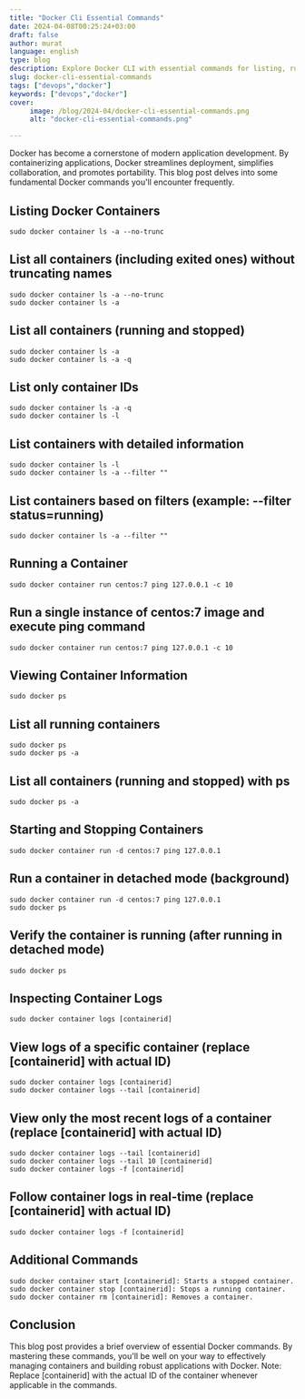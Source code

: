 ```yaml
---
title: "Docker Cli Essential Commands"
date: 2024-04-08T00:25:24+03:00
draft: false
author: murat
language: english
type: blog
description: Explore Docker CLI with essential commands for listing, running, inspecting, and managing containers.
slug: docker-cli-essential-commands
tags: ["devops","docker"]
keywords: ["devops","docker"]
cover:
     image: /blog/2024-04/docker-cli-essential-commands.png
     alt: "docker-cli-essential-commands.png"

---
```


Docker has become a cornerstone of modern application development. By containerizing applications, Docker streamlines deployment, simplifies collaboration, and promotes portability. This blog post delves into some fundamental Docker commands you'll encounter frequently.

## Listing Docker Containers
``` shell
sudo docker container ls -a --no-trunc
 ```
## List all containers (including exited ones) without truncating names
```shell
sudo docker container ls -a --no-trunc
sudo docker container ls -a
```
## List all containers (running and stopped)
```shell
sudo docker container ls -a
sudo docker container ls -a -q
```
## List only container IDs
```shell
sudo docker container ls -a -q
sudo docker container ls -l
```
## List containers with detailed information
```shell
sudo docker container ls -l
sudo docker container ls -a --filter ""
```
## List containers based on filters (example: --filter status=running)
```shell
sudo docker container ls -a --filter ""
```
## Running a Container
```shell
sudo docker container run centos:7 ping 127.0.0.1 -c 10
```
## Run a single instance of centos:7 image and execute ping command
```shell
sudo docker container run centos:7 ping 127.0.0.1 -c 10
```
## Viewing Container Information
```shell
sudo docker ps
```
## List all running containers
```shell
sudo docker ps
sudo docker ps -a
```
## List all containers (running and stopped) with ps
```shell
sudo docker ps -a
```
## Starting and Stopping Containers
```shell
sudo docker container run -d centos:7 ping 127.0.0.1
```
## Run a container in detached mode (background)
```shell
sudo docker container run -d centos:7 ping 127.0.0.1
sudo docker ps
```
## Verify the container is running (after running in detached mode)
```shell
sudo docker ps
```
## Inspecting Container Logs
```shell
sudo docker container logs [containerid]
```
## View logs of a specific container (replace [containerid] with actual ID)
```shell
sudo docker container logs [containerid]
sudo docker container logs --tail [containerid]
```
## View only the most recent logs of a container (replace [containerid] with actual ID)
```shell
sudo docker container logs --tail [containerid]
sudo docker container logs --tail 10 [containerid]
sudo docker container logs -f [containerid]
```
## Follow container logs in real-time (replace [containerid] with actual ID)
```shell
sudo docker container logs -f [containerid]
```
## Additional Commands
```shell
sudo docker container start [containerid]: Starts a stopped container.
sudo docker container stop [containerid]: Stops a running container.
sudo docker container rm [containerid]: Removes a container.
```
## Conclusion
This blog post provides a brief overview of essential Docker commands. By mastering these commands, you'll be well on your way to effectively managing containers and building robust applications with Docker.
Note: Replace [containerid] with the actual ID of the container whenever applicable in the commands.
